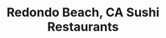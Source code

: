 ---
layout: city
title: Redondo Beach, CA Sushi Restaurants
permalink: /california/redondo-beach/
stateAbbr: CA
stateName: California
cityName: Redondo Beach

---
